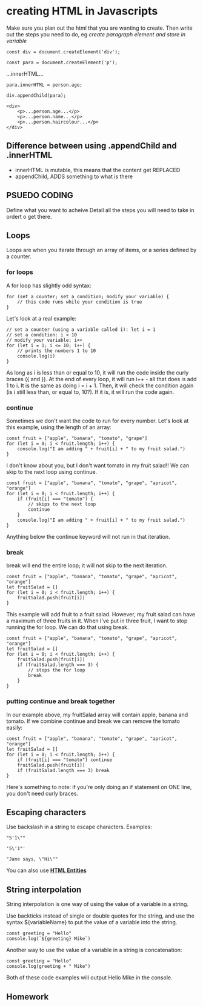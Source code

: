 # creating HTML in Javascripts

Make sure you plan out the html that you are wanting to create. Then write out the steps you need to do, eg _create paragraph element and store in variable_ 


```
const div = document.createElement('div');
```

<div></div>

```
const para = document.createElement('p');
```

<p>...innerHTML...</p>

```
para.innerHTML = person.age;

div.appendChild(para);
```
```
<div>
    <p>...person.age...</p>
    <p>...person.name...</p>
    <p>...person.haircolour...</p>
</div>
```
## Difference between using .appendChild and .innerHTML
- innerHTML is mutable, this means that the content get REPLACED
- appendChild, ADDS something to what is there

## PSUEDO CODING
Define what you want to acheive
Detail all the steps you will need to take in ordert o get there. 

## Loops

Loops are when you iterate through an array of items, or a series defined by a counter.

### for loops

A for loop has slightly odd syntax:

```
for (set a counter; set a condition; modify your variable) {
    // this code runs while your condition is true
}
```

Let's look at a real example:
```
// set a counter (using a variable called i): let i = 1
// set a condition: i < 10
// modify your variable: i++
for (let i = 1; i <= 10; i++) {
    // prints the numbers 1 to 10
    console.log(i)
}
```

As long as i is less than or equal to 10, it will run the code inside the curly braces ({ and }). At the end of every loop, it will run i++ - all that does is add 1 to i. It is the same as doing i = i + 1. Then, it will check the condition again (is i still less than, or equal to, 10?). If it is, it will run the code again.

### continue
Sometimes we don't want the code to run for every number. Let's look at this example, using the length of an array:

```
const fruit = ["apple", "banana", "tomato", "grape"]
for (let i = 0; i < fruit.length; i++) {
    console.log("I am adding " + fruit[i] + " to my fruit salad.")
}
```

I don't know about you, but I don't want tomato in my fruit salad!! We can skip to the next loop using continue.

```
const fruit = ["apple", "banana", "tomato", "grape", "apricot", "orange"]
for (let i = 0; i < fruit.length; i++) {
    if (fruit[i] === "tomato") {
        // skips to the next loop
        continue
    }
    console.log("I am adding " + fruit[i] + " to my fruit salad.")
}
```
Anything below the continue keyword will not run in that iteration.

### break
break will end the entire loop; it will not skip to the next iteration.
```
const fruit = ["apple", "banana", "tomato", "grape", "apricot", "orange"]
let fruitSalad = []
for (let i = 0; i < fruit.length; i++) {
    fruitSalad.push(fruit[i])
}
```
This example will add fruit to a fruit salad. However, my fruit salad can have a maximum of three fruits in it. When I've put in three fruit, I want to stop running the for loop. We can do that using break.
```
const fruit = ["apple", "banana", "tomato", "grape", "apricot", "orange"]
let fruitSalad = []
for (let i = 0; i < fruit.length; i++) {
    fruitSalad.push(fruit[i])
    if (fruitSalad.length === 3) {
        // stops the for loop
        break
    }
}
```
### putting continue and break together
In our example above, my fruitSalad array will contain apple, banana and tomato. If we combine continue and break we can remove the tomato easily:
```
const fruit = ["apple", "banana", "tomato", "grape", "apricot", "orange"]
let fruitSalad = []
for (let i = 0; i < fruit.length; i++) {
    if (fruit[i] === "tomato") continue
    fruitSalad.push(fruit[i])
    if (fruitSalad.length === 3) break
}
```
Here's something to note: if you're only doing an if statement on ONE line, you don't need curly braces.

## Escaping characters

Use backslash in a string to escape characters. Examples:

`"5'1\""`

`'5\'1"'`

`"Jane says, \"Hi\""`

You can also use [**HTML Entities**](https://www.w3schools.com/html/html_entities.asp)

## String interpolation

String interpolation is one way of using the value of a variable in a string.

Use backticks instead of single or double quotes for the string, and use the syntax ${variableName} to put the value of a variable into the string.
```
const greeting = "Hello"
console.log(`${greeting} Mike`)
```
Another way to use the value of a variable in a string is concatenation:
```
const greeting = "Hello"
console.log(greeting + " Mike")
```
Both of these code examples will output Hello Mike in the console.

## Homework


